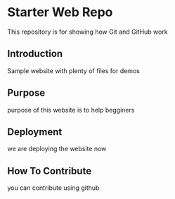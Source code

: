 
# Starter Web Repo

This repository is for showing how Git and GitHub work

## Introduction

Sample website with plenty of files for demos
## Purpose
purpose of this website is to help begginers
## Deployment
we are deploying the website now
## How To Contribute
you can contribute using github 